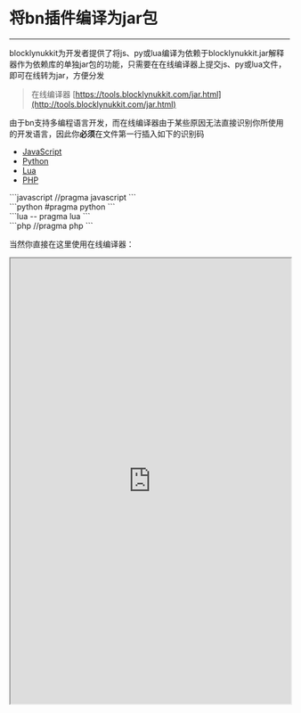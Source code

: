 # 将bn插件编译为jar包  
*****  

blocklynukkit为开发者提供了将js、py或lua编译为依赖于blocklynukkit.jar解释器作为依赖库的单独jar包的功能，只需要在在线编译器上提交js、py或lua文件，即可在线转为jar，方便分发  
> 在线编译器 [https://tools.blocklynukkit.com/jar.html](http://tools.blocklynukkit.com/jar.html)  

由于bn支持多编程语言开发，而在线编译器由于某些原因无法直接识别你所使用的开发语言，因此你**必须**在文件第一行插入如下的识别码    

<div id="usual1" class="codetab"> 
	<ul> 
		<li><a href="#tab1">JavaScript</a></li> 
		<li><a href="#tab2">Python</a></li> 
		<li><a href="#tab3">Lua</a></li> 
		<li><a href="#tab4">PHP</a></li> 
	</ul> 
	<div id="tab1">
```javascript
//pragma javascript  
```  
	</div> 
	<div id="tab2">
```python
#pragma python  
```  
	</div> 
	<div id="tab3">
	```lua
	-- pragma lua  
	``` 
	</div> 
	<div id="tab4">
	```php
	//pragma php
	```
	</div> 
	<script markdown="0"> 
	$("#usual1 ul").idTabs(function(id,list,set){$("a",set).removeClass("selected").filter("[href='"+id+"']",set).addClass("selected"); for(i in list){$(list[i]).hide();};$(id).fadeIn(); return false; });
	</script>
</div>

当然你直接在这里使用在线编译器：  
<div markdown="0"><iframe src="https://tools.blocklynukkit.com/jar.html" width="100%" height="800px"></iframe></div>
